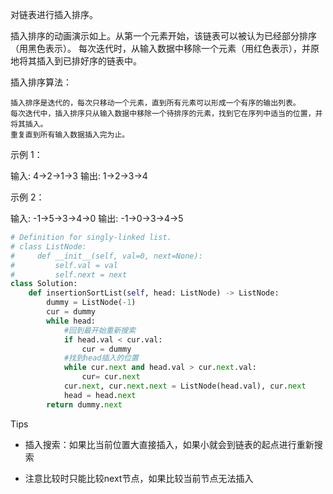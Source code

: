 对链表进行插入排序。


插入排序的动画演示如上。从第一个元素开始，该链表可以被认为已经部分排序（用黑色表示）。
每次迭代时，从输入数据中移除一个元素（用红色表示），并原地将其插入到已排好序的链表中。

 

插入排序算法：

    插入排序是迭代的，每次只移动一个元素，直到所有元素可以形成一个有序的输出列表。
    每次迭代中，插入排序只从输入数据中移除一个待排序的元素，找到它在序列中适当的位置，并将其插入。
    重复直到所有输入数据插入完为止。

 



示例 1：

输入: 4->2->1->3
输出: 1->2->3->4

示例 2：

输入: -1->5->3->4->0
输出: -1->0->3->4->5



```python
# Definition for singly-linked list.
# class ListNode:
#     def __init__(self, val=0, next=None):
#         self.val = val
#         self.next = next
class Solution:
    def insertionSortList(self, head: ListNode) -> ListNode:
        dummy = ListNode(-1)
        cur = dummy
        while head:
            #回到最开始重新搜索
            if head.val < cur.val:
                cur = dummy 
            #找到head插入的位置
            while cur.next and head.val > cur.next.val:
                cur= cur.next 
            cur.next, cur.next.next = ListNode(head.val), cur.next
            head = head.next 
        return dummy.next 
```



Tips

- 插入搜索：如果比当前位置大直接插入，如果小就会到链表的起点进行重新搜索

- 注意比较时只能比较next节点，如果比较当前节点无法插入